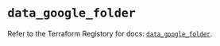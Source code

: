 # `data_google_folder`

Refer to the Terraform Registory for docs: [`data_google_folder`](https://registry.terraform.io/providers/hashicorp/google-beta/5.10.0/docs/data-sources/google_folder).
